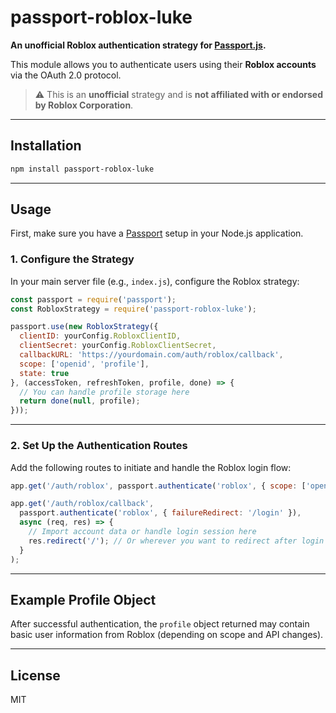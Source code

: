 # passport-roblox-luke

**An unofficial Roblox authentication strategy for [Passport.js](http://www.passportjs.org/).**

This module allows you to authenticate users using their **Roblox accounts** via the OAuth 2.0 protocol.

> ⚠️ This is an **unofficial** strategy and is **not affiliated with or endorsed by Roblox Corporation**.

---

## Installation

```bash
npm install passport-roblox-luke
```

---

## Usage

First, make sure you have a [Passport](http://www.passportjs.org/) setup in your Node.js application.

### 1. Configure the Strategy

In your main server file (e.g., `index.js`), configure the Roblox strategy:

```js
const passport = require('passport');
const RobloxStrategy = require('passport-roblox-luke');

passport.use(new RobloxStrategy({
  clientID: yourConfig.RobloxClientID,
  clientSecret: yourConfig.RobloxClientSecret,
  callbackURL: 'https://yourdomain.com/auth/roblox/callback',
  scope: ['openid', 'profile'],
  state: true
}, (accessToken, refreshToken, profile, done) => {
  // You can handle profile storage here
  return done(null, profile);
}));
```

---

### 2. Set Up the Authentication Routes

Add the following routes to initiate and handle the Roblox login flow:

```js
app.get('/auth/roblox', passport.authenticate('roblox', { scope: ['openid', 'profile'] }));

app.get('/auth/roblox/callback',
  passport.authenticate('roblox', { failureRedirect: '/login' }),
  async (req, res) => {
    // Import account data or handle login session here
    res.redirect('/'); // Or wherever you want to redirect after login
  }
);
```

---

## Example Profile Object
After successful authentication, the `profile` object returned may contain basic user information from Roblox (depending on scope and API changes).

---

## License

MIT
